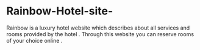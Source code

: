 # Rainbow-Hotel-site-
Rainbow is a luxury hotel website  which  describes about all services and rooms provided by the hotel . Through this website you can reserve   rooms of your choice online .
